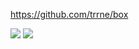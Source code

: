 https://github.com/trrne/box

![](http://github-profile-summary-cards.vercel.app/api/cards/stats?username=cet-t&theme=dark)
![](http://github-profile-summary-cards.vercel.app/api/cards/stats?username=cet-t&theme=default)

